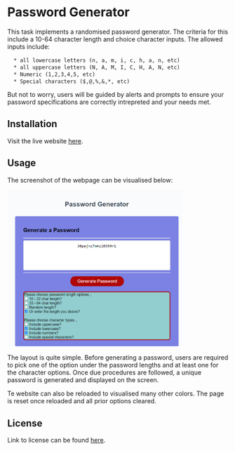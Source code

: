 # Password Generator

This task implements a randomised password generator. The criteria for this include a 10-64 character length and 
choice character inputs. The allowed inputs include:

      * all lowercase letters (n, a, m, i, c, h, a, n, etc)
      * all uppercase letters (N, A, M, I, C, H, A, N, etc)
      * Numeric (1,2,3,4,5, etc)
      * Special characters ($,@,%,&,*, etc)

But not to worry, users will be guided by alerts and prompts to ensure your password specifications are correctly
intrepreted and your needs met.

## Installation

Visit the live website [here](https://enwokedi96.github.io/password-generator/).

## Usage

The screenshot of the webpage can be visualised below: 

<img alt="screenshot" src="image/screenshot.png" width=400/>

The layout is quite simple. Before generating a password, users are required to pick one of the option under the password lengths and at least one 
for the character options. Once due procedures are followed, a unique password is generated and displayed on the screen.

Te website can also be reloaded to visualised many other colors. The page is reset once reloaded and all prior options cleared.
    
## License

Link to license can be found [here](LICENSE.md).

